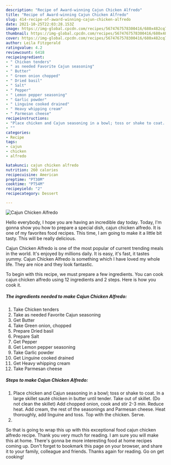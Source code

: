```yaml
---
description: "Recipe of Award-winning Cajun Chicken Alfredo"
title: "Recipe of Award-winning Cajun Chicken Alfredo"
slug: 414-recipe-of-award-winning-cajun-chicken-alfredo
date: 2021-10-25T22:03:28.153Z
image: https://img-global.cpcdn.com/recipes/5674767578300416/680x482cq70/cajun-chicken-alfredo-recipe-main-photo.jpg
thumbnail: https://img-global.cpcdn.com/recipes/5674767578300416/680x482cq70/cajun-chicken-alfredo-recipe-main-photo.jpg
cover: https://img-global.cpcdn.com/recipes/5674767578300416/680x482cq70/cajun-chicken-alfredo-recipe-main-photo.jpg
author: Leila Fitzgerald
ratingvalue: 4.2
reviewcount: 6418
recipeingredient:
- " Chicken tenders"
- " as needed Favorite Cajun seasoning"
- " Butter"
- " Green onion chopped"
- " Dried basil"
- " Salt"
- " Pepper"
- " Lemon pepper seasoning"
- " Garlic powder"
- " Linguine cooked drained"
- " Heavy whipping cream"
- " Parmesan cheese"
recipeinstructions:
- "Place chicken and Cajun seasoning in a bowl; toss or shake to coat. In a large skillet sauté chicken in butter until tender. Take out of skillet. (Do not clean the skillet) Add chopped onion, cook and stir 2-3 min. Reduce heat. Add cream, the rest of the seasonings and Parmesan cheese. Heat thoroughly, add linguine and toss. Top with the chicken. Serve."
- ""
categories:
- Recipe
tags:
- cajun
- chicken
- alfredo

katakunci: cajun chicken alfredo 
nutrition: 260 calories
recipecuisine: American
preptime: "PT30M"
cooktime: "PT54M"
recipeyield: "2"
recipecategory: Dessert

---
```



![Cajun Chicken Alfredo](https://img-global.cpcdn.com/recipes/5674767578300416/680x482cq70/cajun-chicken-alfredo-recipe-main-photo.jpg)

Hello everybody, I hope you are having an incredible day today. Today, I'm gonna show you how to prepare a special dish, cajun chicken alfredo. It is one of my favorites food recipes. This time, I am going to make it a little bit tasty. This will be really delicious.



Cajun Chicken Alfredo is one of the most popular of current trending meals in the world. It's enjoyed by millions daily. It is easy, it's fast, it tastes yummy. Cajun Chicken Alfredo is something which I have loved my whole life. They are nice and they look fantastic.


To begin with this recipe, we must prepare a few ingredients. You can cook cajun chicken alfredo using 12 ingredients and 2 steps. Here is how you cook it.

<!--inarticleads1-->

##### The ingredients needed to make Cajun Chicken Alfredo:

1. Take  Chicken tenders
1. Take  as needed Favorite Cajun seasoning
1. Get  Butter
1. Take  Green onion, chopped
1. Prepare  Dried basil
1. Prepare  Salt
1. Get  Pepper
1. Get  Lemon pepper seasoning
1. Take  Garlic powder
1. Get  Linguine cooked drained
1. Get  Heavy whipping cream
1. Take  Parmesan cheese




<!--inarticleads2-->

##### Steps to make Cajun Chicken Alfredo:

1. Place chicken and Cajun seasoning in a bowl; toss or shake to coat. In a large skillet sauté chicken in butter until tender. Take out of skillet. (Do not clean the skillet) Add chopped onion, cook and stir 2-3 min. Reduce heat. Add cream, the rest of the seasonings and Parmesan cheese. Heat thoroughly, add linguine and toss. Top with the chicken. Serve.
1. 




So that is going to wrap this up with this exceptional food cajun chicken alfredo recipe. Thank you very much for reading. I am sure you will make this at home. There's gonna be more interesting food at home recipes coming up. Don't forget to bookmark this page on your browser, and share it to your family, colleague and friends. Thanks again for reading. Go on get cooking!
